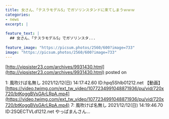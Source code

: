 ```yaml
---
title: 女さん、「テスラモデルS」でガソリンスタンドに来てしまうｗｗｗ
categories:
- news
excerpt: |
  
feature_text: |
  ## 女さん、「テスラモデルS」でガソリンスタ...
  
feature_image: "https://picsum.photos/2560/600?image=733"
image: "https://picsum.photos/2560/600?image=733"
---
```


[http://vipsister23.com/archives/9931430.html](http://vipsister23.com/archives/9931430.html)
posted on 

<!--more-->

1: 風吹けば名無し 2021/12/12(日) 14:17:42.60 ID:hpq5Shlb01212.net 【動画】[https://video.twimg.com/ext_tw_video/1077234991048871936/pu/vid/720x720/btKoggBVsGArLRpA.mp4](https://video.twimg.com/ext_tw_video/1077234991048871936/pu/vid/720x720/btKoggBVsGArLRpA.mp4) 7: 風吹けば名無し 2021/12/12(日) 14:19:46.70 ID:2SQECTVLd1212.net やっぱまんさん...
